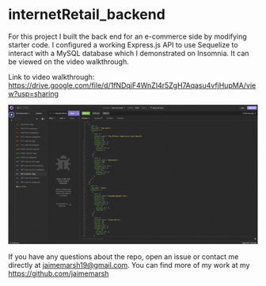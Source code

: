 # internetRetail_backend
For this project I built the back end for an e-commerce side by modifying starter code. I configured a working Express.js API to use Sequelize to interact with a MySQL database which I demonstrated on Insomnia. It can be viewed on the video walkthrough.

Link to video walkthrough: https://drive.google.com/file/d/1fNDqjF4WnZI4r5ZgH7Aqasu4vfjHupMA/view?usp=sharing

<img src="Assets/screenshot.png">


If you have any questions about the repo, open an issue or contact me directly at jaimemarsh19@gmail.com. You can find more of my work at my https://github.com/jaimemarsh